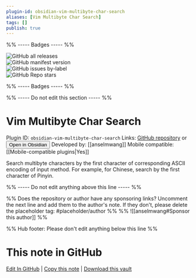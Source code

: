 ```yaml
---
plugin-id: obsidian-vim-multibyte-char-search
aliases: [Vim Multibyte Char Search]
tags: []
publish: true
---
```


%% ----- Badges ----- %%

![GitHub all releases](https://img.shields.io/github/downloads/anselmwang/obsidian-vim-multibyte-char-search/total?color=573E7A&logo=github&style=for-the-badge)  
![GitHub manifest version](https://img.shields.io/github/manifest-json/v/anselmwang/obsidian-vim-multibyte-char-search?color=573E7A&logo=github&style=for-the-badge)  
![GitHub issues by-label](https://img.shields.io/github/issues/anselmwang/obsidian-vim-multibyte-char-search/help%20wanted?color=573E7A&logo=github&style=for-the-badge)  
![GitHub Repo stars](https://img.shields.io/github/stars/anselmwang/obsidian-vim-multibyte-char-search?color=573E7A&logo=github&style=for-the-badge)

%% ----- Badges ----- %%

%% ----- Do not edit this section ----- %%

# Vim Multibyte Char Search

Plugin ID: `obsidian-vim-multibyte-char-search`
Links: [GitHub repository](https://github.com/anselmwang/obsidian-vim-multibyte-char-search) or [<button id=HH>Open in Obsidian</button>](obsidian://show-plugin?id=obsidian-vim-multibyte-char-search)
Developed by: [[anselmwang]]
Mobile compatible: [[Mobile-compatible plugins|Yes]]

Search multibyte characters by the first character of corresponding ASCII encoding of input method. For example, for Chinese, search by the first character of Pinyin.

%% ----- Do not edit anything above this line ----- %%

%% Does the repository or author have any sponsoring links? Uncomment the next line and add them to the author's note. If they don't, please delete the placeholder tag: #placeholder/author %%
%% ![[anselmwang#Sponsor this author]] %%

%% Hub footer: Please don't edit anything below this line %%

# This note in GitHub

<span class="git-footer">[Edit In GitHub](https://github.dev/obsidian-community/obsidian-hub/blob/main/02%20-%20Community%20Expansions/02.05%20All%20Community%20Expansions/Plugins/obsidian-vim-multibyte-char-search.md "git-hub-edit-note") | [Copy this note](https://raw.githubusercontent.com/obsidian-community/obsidian-hub/main/02%20-%20Community%20Expansions/02.05%20All%20Community%20Expansions/Plugins/obsidian-vim-multibyte-char-search.md "git-hub-copy-note") | [Download this vault](https://github.com/obsidian-community/obsidian-hub/archive/refs/heads/main.zip "git-hub-download-vault") </span>

